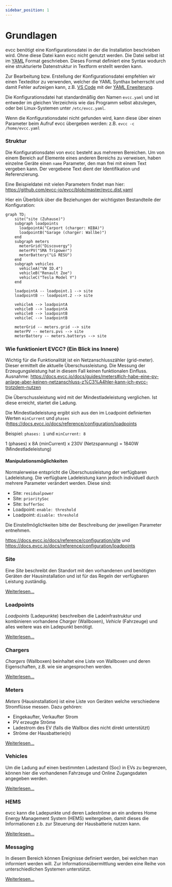 ```yaml
---
sidebar_position: 1
---
```


# Grundlagen

evcc benötigt eine Konfigurationsdatei in der die Installation beschrieben wird. Ohne diese Datei kann evcc nicht genutzt werden. Die Datei selbst ist im [YAML](https://de.wikipedia.org/wiki/YAML) Format geschrieben. Dieses Format definiert eine Syntax wodurch eine strukturierte Datenstruktur in Textform erstellt werden kann.

Zur Bearbeitung bzw. Erstellung der Konfigurationsdatei empfehlen wir einen Texteditor zu verwenden, welcher die YAML Synthax beherrscht und damit Fehler aufzeigen kann, z.B. [VS Code](https://code.visualstudio.com) mit der [YAML Erweiterung](https://marketplace.visualstudio.com/items?itemName=redhat.vscode-yaml).

Die Konfigurationsdatei hat standardmäßig den Namen `evcc.yaml` und ist entweder im gleichen Verzeichnis wie das Programm selbst abzulegen, oder bei Linux-Systemen unter `/etc/evcc.yaml`.

Wenn die Konfigurationsdatei nicht gefunden wird, kann diese über einen Parameter beim Aufruf evcc übergeben werden: z.B. `evcc -c /home/evcc.yaml`

### Struktur

Die Konfigurationsdatei von evcc besteht aus mehreren Bereichen. Um von einem Bereich auf Elemente eines anderen Bereichs zu verweisen, haben einzelne Geräte einen `name` Parameter, den man frei mit einem Text vergeben kann. Der vergebene Text dient der Identifikation und Referenzierung.

Eine Beispieldatei mit vielen Parametern findet man hier: https://github.com/evcc-io/evcc/blob/master/evcc.dist.yaml

Hier ein Überblick über die Beziehungen der wichtigsten Bestandteile der Konfiguration:

```mermaid
graph TD;
    site("site (Zuhause)")
    subgraph loadpoints
      loadpointA("Carport (charger: KEBA)")
      loadpointB("Garage (charger: Wallbe)")
    end
    subgraph meters
      meterGrid("Discovergy")
      meterPV("SMA Tripower")
      meterBattery("LG RESU")
    end
    subgraph vehicles
      vehicleA("VW ID.4")
      vehicleB("Renault Zoe")
      vehicleC("Tesla Model Y")
    end

    loadpointA -- loadpoint.1 --> site
    loadpointB -- loadpoint.2 --> site

    vehicleA --> loadpointA
    vehicleB --> loadpointA
    vehicleB --> loadpointB
    vehicleC --> loadpointB

    meterGrid -- meters.grid --> site
    meterPV -- meters.pvs --> site
    meterBattery -- meters.batterys --> site

```

### Wie funktioniert EVCC? (Ein Blick ins Innere)
Wichtig für die Funktionalität ist ein Netzanschlusszähler (grid-meter). Dieser ermittelt die aktuelle Überschussleistung. 
Die Messung der Erzeugungsleistung hat in diesem Fall keinen funktionalen Einfluss. 
Ausnahme: https://docs.evcc.io/docs/guides/meters#ich-habe-eine-pv-anlage-aber-keinen-netzanschluss-z%C3%A4hler-kann-ich-evcc-trotzdem-nutzen

Die Überschussleistung wird mit der Mindestladeleistung verglichen. Ist diese erreicht, startet die Ladung.

Die Mindestladeleistung ergibt sich aus den im Loadpoint definierten Werten `minCurrent` und `phases` (https://docs.evcc.io/docs/reference/configuration/loadpoints

Beispiel: `phases: 1` und `minCurrent: 8`

1 (phases) x 8A (minCurrent) x 230V (Netzspannung) = 1840W (Mindestladeleistung)


#### Manipulationsmöglichkeiten

Normalerweise entspricht die Überschussleistung der verfügbaren Ladeleistung. Die verfügbare Ladeleistung kann jedoch individuell durch mehrere Parameter verändert werden. Diese sind:
-	Site: `residualpower` 
-	Site: `prioritySoc`
-	Site: `bufferSoc`
-	Loadpoint: `enable: threshold`
-	Loadpoint: `disable: threshold`

Die Einstellmöglichkeiten bitte der Beschreibung der jeweiligen Parameter entnehmen.

https://docs.evcc.io/docs/reference/configuration/site und https://docs.evcc.io/docs/reference/configuration/loadpoints



### Site

Eine _Site_ beschreibt den Standort mit den vorhandenen und benötigten Geräten der Hausinstallation und ist für das Regeln der verfügbaren Leistung zuständig.

[Weiterlesen...](site)

### Loadpoints

_Loadpoints_ (Ladepunkte) beschreiben die Ladeinfrastruktur und kombinieren vorhandene _Charger_ (Wallboxen), _Vehicle_ (Fahrzeuge) und alles weitere was ein Ladepunkt benötigt.

[Weiterlesen...](loadpoints)

### Chargers

_Chargers_ (Wallboxen) beinhaltet eine Liste von Wallboxen und deren Eigenschaften, z.B. wie sie angesprochen werden.

[Weiterlesen...](chargers)

### Meters

_Meters_ (Hausinstallation) ist eine Liste von Geräten welche verschiedene Stromflüsse messen. Dazu gehören:

- Eingekaufter, Verkaufter Strom
- PV erzeugte Ströme
- Ladestrom des EV (falls die Wallbox dies nicht direkt unterstützt)
- Ströme der Hausbatterie(n)

[Weiterlesen...](meters)

### Vehicles

Um die Ladung auf einen bestimmten Ladestand (Soc) in EVs zu begrenzen, können hier die vorhandenen Fahrzeuge und Online Zugangsdaten angegeben werden.

[Weiterlesen...](vehicles)

### HEMS

evcc kann die Ladepunkte und deren Ladeströme an ein anderes Home Energy Management System (HEMS) weitergeben, damit dieses die Informationen z.b. zur Steuerung der Hausbatterie nutzen kann.

[Weiterlesen...](hems)

### Messaging

In diesem Bereich können Ereignisse definiert werden, bei welchen man informiert werden will. Zur Informationsübermittlung werden eine Reihe von unterschiedlichen Systemen unterstützt.

[Weiterlesen...](messaging)
